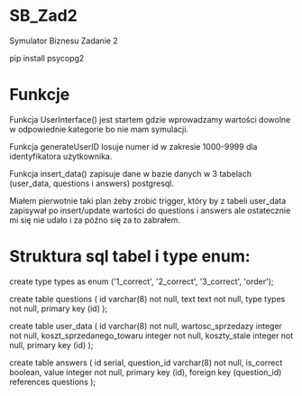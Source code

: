# SB_Zad2
Symulator Biznesu Zadanie 2

pip install psycopg2

# Funkcje
Funkcja UserInterface() jest startem gdzie wprowadzamy wartości dowolne w odpowiednie kategorie bo nie mam symulacji.

Funkcja generateUserID losuje numer id w zakresie 1000-9999 dla identyfikatora użytkownika.

Funkcja insert_data() zapisuje dane w bazie danych w 3 tabelach (user_data, questions i answers) postgresql.

Miałem pierwotnie taki plan żeby zrobić trigger, który by z tabeli user_data zapisywał po insert/update wartości do questions i answers ale
ostatecznie mi się nie udało i za późno się za to zabrałem.

# Struktura sql tabel i type enum:
create type types as enum ('1_correct', '2_correct', '3_correct', 'order');

create table questions
(
	id varchar(8) not null,
	text text not null,
	type types not null,
	primary key (id)
);

create table user_data
(
	id varchar(8) not null,
	wartosc_sprzedazy integer not null,
	koszt_sprzedanego_towaru integer not null,
	koszty_stale integer not null,
	primary key (id)
);

create table answers
(
	id serial,
	question_id varchar(8) not null,
	is_correct boolean,
	value integer not null,
	primary key (id),
	foreign key (question_id) references questions
);

